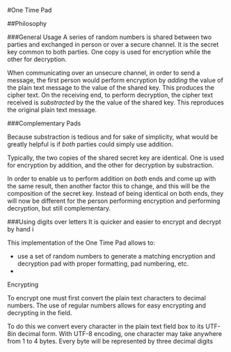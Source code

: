 #One Time Pad

##Philosophy

###General Usage
A series of random numbers is shared between two parties and exchanged in person or over a secure channel. It is the secret key common to both parties. One copy is used for encryption while the other for decryption.

When communicating over an unsecure channel, in order to send a message, the first person would perform encryption by *adding* the value of the plain text message to the value of the shared key. This produces the cipher text. On the receiving end, to perform decryption, the cipher text received is *substracted* by the the value of the shared key. This reproduces the original plain text message.

###Complementary Pads

Because substraction is tedious and for sake of simplicity, what would be greatly helpful is if *both* parties could simply use addition.

Typically, the two copies of the shared secret key are identical. One is used for encryption by addition, and the other for decryption by substraction.

In order to enable us to perform addition on *both* ends and come up with the same result, then another factor this to change, and this will be the composition of the secret key. Instead of being identical on both ends, they will now be different for the person performing encryption and performing decryption, but still complementary.





###Using digits over letters
It is quicker and easier to encrypt and decrypt by hand i


This implementation of the One Time Pad allows to:

 - use a set of random numbers to generate a matching encryption and decryption pad with proper formatting, pad numbering, etc.
 - 

Encrypting

To encrypt one must first convert the plain text characters to decimal numbers. The use of regular numbers allows for easy encrypting and decrypting in the field.



To do this we convert every character in the plain text field box to its UTF-8in decimal form. With UTF-8 encoding, one character may take anywhere from 1 to 4 bytes. Every byte will be represented by three decimal digits

